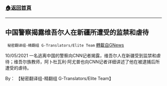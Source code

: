 ###  [:house:返回首頁](https://github.com/ourhimalayas/txt)
---


## 中国警察揭露维吾尔人在新疆所遭受的监禁和虐待
` 秘密翻译组-精翻组 G-Translators/Elite Team` [轉載自GNews](https://gnews.org/zh-hans/1580340/)

10/05/2021 一名逃离中国的警察向CNN记者揭露，维吾尔人在新疆受到监禁和虐待；维吾尔族教师，阿卜杜瓦利·阿尤普也向CNN记者详细讲述了他在被逮捕后所遭受的虐待。

By： 【秘密翻译组-精翻组 G-Translators/Elite Team】
